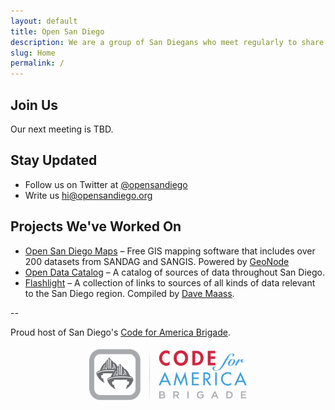 ```yaml
---
layout: default
title: Open San Diego
description: We are a group of San Diegans who meet regularly to share knowledge and collaborate on projects to make our region a better place to live.
slug: Home
permalink: /
---
```


<!-- ## Help us help Mayor-elect Faulconer

The city is considering erasing all emails older than one year old. We think this is a mistake. Read [our letter to Mayor-elect Faulconer](/revoke-ar-90-67) and cosign it if you agree.
 -->
## Join Us

Our next meeting is TBD.

## Stay Updated

* Follow us on Twitter at [@opensandiego](http://twitter.com/opensandiego)
* Write us hi@opensandiego.org

## Projects We've Worked On

* [Open San Diego Maps](http://maps.opensandiego.org) – Free GIS mapping software that includes over 200 datasets from SANDAG and SANGIS. Powered by [GeoNode](http://geonode.org)
* [Open Data Catalog](http://catalog.opensandiego.org) – A catalog of sources of data throughout San Diego. 
* [Flashlight](http://flashlight.opensandiego.org) – A collection of links to sources of all kinds of data relevant to the San Diego region. Compiled by [Dave Maass](https://twitter.com/DaveMaass).

--

Proud host of San Diego's [Code for America Brigade](http://brigade.codeforamerica.org).


[![Code for America Brigade Logo](/img/CfA_Brigade_logo.png)](http://brigade.codeforamerica.org)